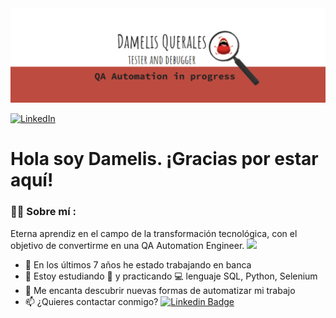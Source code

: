 <div id="header" align="center">
  <img decoding="async" 
src="https://github.com/DamelisQuerales/DamelisQuerales/blob/main/Githubbanner.PNG" 
width="800"/> 
</div>

[![LinkedIn](https://img.shields.io/badge/LinkedIn-DamelisQuerales-0077B5?style=for-the-badge&logo=linkedin&logoColor=white&labelColor=101010)](https://www.linkedin.com/in/damelisquerales/)
</div>

<h1>
  Hola soy Damelis. ¡Gracias por estar aquí!
</h1>

 <div id="header" align="left">

### :woman_technologist: Sobre mí :
Eterna aprendiz en el campo de la transformación tecnológica, con el objetivo de convertirme en una QA Automation Engineer. <img decoding="async" src="https://media.giphy.com/media/WUlplcMpOCEmTGBtBW/giphy.gif" width="30">
* :telescope: En los últimos 7 años he estado trabajando en banca
* :seedling: Estoy estudiando :blue_book: y practicando :computer: lenguaje SQL, Python, Selenium
* :heartbeat: Me encanta descubrir nuevas formas de automatizar mi trabajo
* :mailbox: ¿Quieres contactar conmigo? [![Linkedin Badge](https://img.shields.io/badge/-Damelis-blue?style=flat&logo=Linkedin&logoColor=white)](https://www.linkedin.com/in/damelisquerales/)


